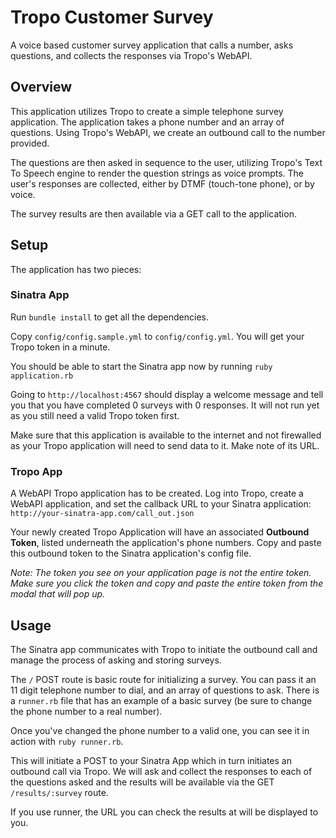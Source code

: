 # Tropo Customer Survey

A voice based customer survey application that calls a number, asks questions, and collects the responses via Tropo's WebAPI.

## Overview

This application utilizes Tropo to create a simple telephone survey application.  The application takes a phone number and an array of questions.  Using Tropo's WebAPI, we create an outbound call to the number provided.

The questions are then asked in sequence to the user, utilizing Tropo's Text To Speech engine to render the question strings as voice prompts.  The user's responses are collected, either by DTMF (touch-tone phone), or by voice.

The survey results are then available via a GET call to the application.

## Setup

The application has two pieces:

### Sinatra App

Run `bundle install` to get all the dependencies.

Copy `config/config.sample.yml` to `config/config.yml`. You will get your Tropo token in a minute.

You should be able to start the Sinatra app now by running `ruby application.rb`

Going to `http://localhost:4567` should display a welcome message and tell you that you have completed 0 surveys with 0 responses. It will not run yet as you still need a valid Tropo token first.

Make sure that this application is available to the internet and not firewalled as your Tropo application will need to send data to it.  Make note of its URL.

### Tropo App

A WebAPI Tropo application has to be created.  Log into Tropo, create a WebAPI application, and set the callback URL to your Sinatra application: `http://your-sinatra-app.com/call_out.json`

Your newly created Tropo Application will have an associated **Outbound Token**, listed underneath the application's phone numbers.  Copy and paste this outbound token to the Sinatra application's config file.

_Note: The token you see on your application page is not the entire token.  Make sure you click the token and copy and paste the entire token from the modal that will pop up._

## Usage

The Sinatra app communicates with Tropo to initiate the outbound call and manage the process of asking and storing surveys.

The `/` POST route is basic route for initializing a survey.  You can pass it an 11 digit telephone number to dial, and an array of questions to ask.  There is a `runner.rb` file that has an example of a basic survey (be sure to change the phone number to a real number).

Once you've changed the phone number to a valid one, you can see it in action with `ruby runner.rb`.

This will initiate a POST to your Sinatra App which in turn initiates an outbound call via Tropo.  We will ask and collect the responses to each of the questions asked and the results will be available via the GET `/results/:survey` route.

If you use runner, the URL you can check the results at will be displayed to you.
